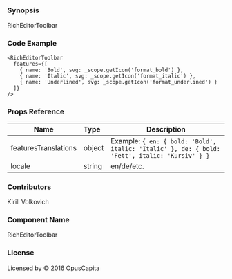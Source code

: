 ### Synopsis

RichEditorToolbar

### Code Example

```
<RichEditorToolbar 
  features={[
    { name: 'Bold', svg: _scope.getIcon('format_bold') },
    { name: 'Italic', svg: _scope.getIcon('format_italic') },
    { name: 'Underlined', svg: _scope.getIcon('format_underlined') }
  ]}
/>
```

### Props Reference

| Name                          | Type                  | Description                                                |
| ------------------------------|:----------------------| -----------------------------------------------------------|
| featuresTranslations | object | Example: `{ en: { bold: 'Bold', italic: 'Italic' }, de: { bold: 'Fett', italic: 'Kursiv' } }` |
| locale | string | en/de/etc. |

### Contributors
Kirill Volkovich

### Component Name

RichEditorToolbar

### License

Licensed by © 2016 OpusCapita

